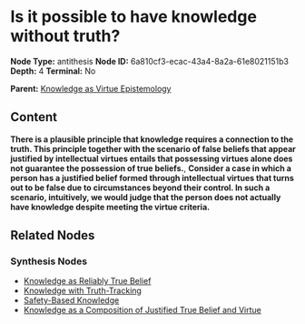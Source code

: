 # Is it possible to have knowledge without truth?

**Node Type:** antithesis
**Node ID:** 6a810cf3-ecac-43a4-8a2a-61e8021151b3
**Depth:** 4
**Terminal:** No

**Parent:** [Knowledge as Virtue Epistemology](knowledge-as-virtue-epistemology-synthesis-dc2503fb-1332-4a2e-aca9-37c2296ad643.md)

## Content

**There is a plausible principle that knowledge requires a connection to the truth. This principle together with the scenario of false beliefs that appear justified by intellectual virtues entails that possessing virtues alone does not guarantee the possession of true beliefs.**, **Consider a case in which a person has a justified belief formed through intellectual virtues that turns out to be false due to circumstances beyond their control. In such a scenario, intuitively, we would judge that the person does not actually have knowledge despite meeting the virtue criteria.**

## Related Nodes

### Synthesis Nodes

- [Knowledge as Reliably True Belief](knowledge-as-reliably-true-belief-synthesis-6ba8e08a-13ff-4b99-a3d0-72da9ef40d12.md)
- [Knowledge with Truth-Tracking](knowledge-with-truth-tracking-synthesis-0973ec3c-8c69-4d82-b7ac-696aa4892530.md)
- [Safety-Based Knowledge](safety-based-knowledge-synthesis-16308190-b066-475e-a066-98e19b1eb3b3.md)
- [Knowledge as a Composition of Justified True Belief and Virtue](knowledge-as-a-composition-of-justified-true-belief-and-virtue-synthesis-c2872595-8643-4022-bf69-62510ed73b43.md)
